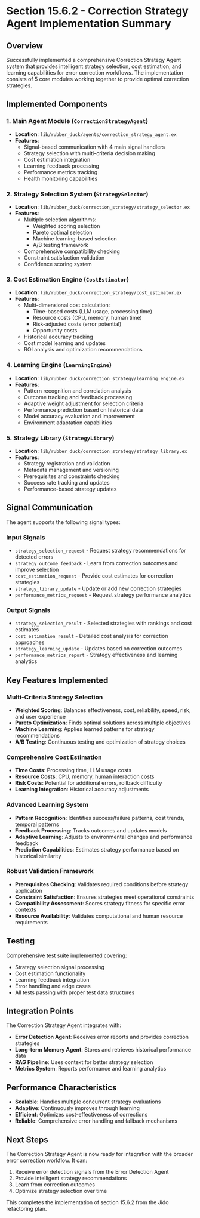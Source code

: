 # Section 15.6.2 - Correction Strategy Agent Implementation Summary

## Overview

Successfully implemented a comprehensive Correction Strategy Agent system that provides intelligent strategy selection, cost estimation, and learning capabilities for error correction workflows. The implementation consists of 5 core modules working together to provide optimal correction strategies.

## Implemented Components

### 1. Main Agent Module (`CorrectionStrategyAgent`)
- **Location**: `lib/rubber_duck/agents/correction_strategy_agent.ex`
- **Features**:
  - Signal-based communication with 4 main signal handlers
  - Strategy selection with multi-criteria decision making
  - Cost estimation integration
  - Learning feedback processing
  - Performance metrics tracking
  - Health monitoring capabilities

### 2. Strategy Selection System (`StrategySelector`)
- **Location**: `lib/rubber_duck/correction_strategy/strategy_selector.ex`
- **Features**:
  - Multiple selection algorithms:
    - Weighted scoring selection
    - Pareto optimal selection
    - Machine learning-based selection
    - A/B testing framework
  - Comprehensive compatibility checking
  - Constraint satisfaction validation
  - Confidence scoring system

### 3. Cost Estimation Engine (`CostEstimator`)
- **Location**: `lib/rubber_duck/correction_strategy/cost_estimator.ex`
- **Features**:
  - Multi-dimensional cost calculation:
    - Time-based costs (LLM usage, processing time)
    - Resource costs (CPU, memory, human time)
    - Risk-adjusted costs (error potential)
    - Opportunity costs
  - Historical accuracy tracking
  - Cost model learning and updates
  - ROI analysis and optimization recommendations

### 4. Learning Engine (`LearningEngine`)
- **Location**: `lib/rubber_duck/correction_strategy/learning_engine.ex`
- **Features**:
  - Pattern recognition and correlation analysis
  - Outcome tracking and feedback processing
  - Adaptive weight adjustment for selection criteria
  - Performance prediction based on historical data
  - Model accuracy evaluation and improvement
  - Environment adaptation capabilities

### 5. Strategy Library (`StrategyLibrary`)
- **Location**: `lib/rubber_duck/correction_strategy/strategy_library.ex`
- **Features**:
  - Strategy registration and validation
  - Metadata management and versioning
  - Prerequisites and constraints checking
  - Success rate tracking and updates
  - Performance-based strategy updates

## Signal Communication

The agent supports the following signal types:

### Input Signals
- `strategy_selection_request` - Request strategy recommendations for detected errors
- `strategy_outcome_feedback` - Learn from correction outcomes and improve selection
- `cost_estimation_request` - Provide cost estimates for correction strategies
- `strategy_library_update` - Update or add new correction strategies
- `performance_metrics_request` - Request strategy performance analytics

### Output Signals
- `strategy_selection_result` - Selected strategies with rankings and cost estimates
- `cost_estimation_result` - Detailed cost analysis for correction approaches
- `strategy_learning_update` - Updates based on correction outcomes
- `performance_metrics_report` - Strategy effectiveness and learning analytics

## Key Features Implemented

### Multi-Criteria Strategy Selection
- **Weighted Scoring**: Balances effectiveness, cost, reliability, speed, risk, and user experience
- **Pareto Optimization**: Finds optimal solutions across multiple objectives
- **Machine Learning**: Applies learned patterns for strategy recommendations
- **A/B Testing**: Continuous testing and optimization of strategy choices

### Comprehensive Cost Estimation
- **Time Costs**: Processing time, LLM usage costs
- **Resource Costs**: CPU, memory, human interaction costs
- **Risk Costs**: Potential for additional errors, rollback difficulty
- **Learning Integration**: Historical accuracy adjustments

### Advanced Learning System
- **Pattern Recognition**: Identifies success/failure patterns, cost trends, temporal patterns
- **Feedback Processing**: Tracks outcomes and updates models
- **Adaptive Learning**: Adjusts to environmental changes and performance feedback
- **Prediction Capabilities**: Estimates strategy performance based on historical similarity

### Robust Validation Framework
- **Prerequisites Checking**: Validates required conditions before strategy application
- **Constraint Satisfaction**: Ensures strategies meet operational constraints
- **Compatibility Assessment**: Scores strategy fitness for specific error contexts
- **Resource Availability**: Validates computational and human resource requirements

## Testing

Comprehensive test suite implemented covering:
- Strategy selection signal processing
- Cost estimation functionality
- Learning feedback integration
- Error handling and edge cases
- All tests passing with proper test data structures

## Integration Points

The Correction Strategy Agent integrates with:
- **Error Detection Agent**: Receives error reports and provides correction strategies
- **Long-term Memory Agent**: Stores and retrieves historical performance data
- **RAG Pipeline**: Uses context for better strategy selection
- **Metrics System**: Reports performance and learning analytics

## Performance Characteristics

- **Scalable**: Handles multiple concurrent strategy evaluations
- **Adaptive**: Continuously improves through learning
- **Efficient**: Optimizes cost-effectiveness of corrections
- **Reliable**: Comprehensive error handling and fallback mechanisms

## Next Steps

The Correction Strategy Agent is now ready for integration with the broader error correction workflow. It can:
1. Receive error detection signals from the Error Detection Agent
2. Provide intelligent strategy recommendations
3. Learn from correction outcomes
4. Optimize strategy selection over time

This completes the implementation of section 15.6.2 from the Jido refactoring plan.